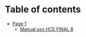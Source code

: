 # Table of contents

* [Page 1](README.md)
  * [Manual uso HCE FINAL 8](page-1/manual-uso-hce-final-8.md)
